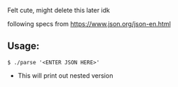 Felt cute, might delete this later idk

following specs from https://www.json.org/json-en.html

## Usage:
`$ ./parse '<ENTER JSON HERE>'`
- This will print out nested version
